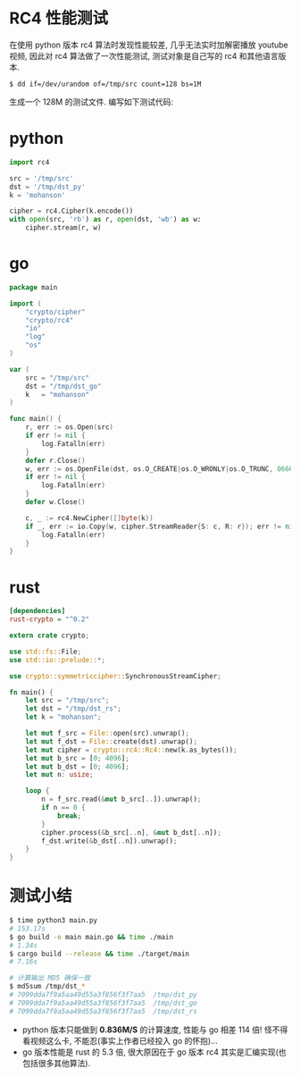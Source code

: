 # RC4 性能测试

在使用 python 版本 rc4 算法时发现性能较差, 几乎无法实时加解密播放 youtube 视频, 因此对 rc4 算法做了一次性能测试, 测试对象是自己写的 rc4 和其他语言版本.

```
$ dd if=/dev/urandom of=/tmp/src count=128 bs=1M
```

生成一个 128M 的测试文件. 编写如下测试代码:

# python

```py
import rc4

src = '/tmp/src'
dst = '/tmp/dst_py'
k = 'mohanson'

cipher = rc4.Cipher(k.encode())
with open(src, 'rb') as r, open(dst, 'wb') as w:
    cipher.stream(r, w)
```

# go

```go
package main

import (
	"crypto/cipher"
	"crypto/rc4"
	"io"
	"log"
	"os"
)

var (
	src = "/tmp/src"
	dst = "/tmp/dst_go"
	k   = "mohanson"
)

func main() {
	r, err := os.Open(src)
	if err != nil {
		log.Fatalln(err)
	}
	defer r.Close()
	w, err := os.OpenFile(dst, os.O_CREATE|os.O_WRONLY|os.O_TRUNC, 0666)
	if err != nil {
		log.Fatalln(err)
	}
	defer w.Close()

	c, _ := rc4.NewCipher([]byte(k))
	if _, err := io.Copy(w, cipher.StreamReader{S: c, R: r}); err != nil {
		log.Fatalln(err)
	}
}
```

# rust

```ini
[dependencies]
rust-crypto = "^0.2"
```

```rs
extern crate crypto;

use std::fs::File;
use std::io::prelude::*;

use crypto::symmetriccipher::SynchronousStreamCipher;

fn main() {
    let src = "/tmp/src";
    let dst = "/tmp/dst_rs";
    let k = "mohanson";

    let mut f_src = File::open(src).unwrap();
    let mut f_dst = File::create(dst).unwrap();
    let mut cipher = crypto::rc4::Rc4::new(k.as_bytes());
    let mut b_src = [0; 4096];
    let mut b_dst = [0; 4096];
    let mut n: usize;

    loop {
        n = f_src.read(&mut b_src[..]).unwrap();
        if n == 0 {
            break;
        }
        cipher.process(&b_src[..n], &mut b_dst[..n]);
        f_dst.write(&b_dst[..n]).unwrap();
    }
}
```

# 测试小结

```sh
$ time python3 main.py
# 153.17s
$ go build -o main main.go && time ./main
# 1.34s
$ cargo build --release && time ./target/main
# 7.16s

# 计算输出 MD5 确保一致
$ md5sum /tmp/dst_*
# 7099dda7f9a5aa49d55a3f856f3f7aa5  /tmp/dst_py
# 7099dda7f9a5aa49d55a3f856f3f7aa5  /tmp/dst_go
# 7099dda7f9a5aa49d55a3f856f3f7aa5  /tmp/dst_rs
```

- python 版本只能做到 **0.836M/S** 的计算速度, 性能与 go 相差 114 倍! 怪不得看视频这么卡, 不能忍(事实上作者已经投入 go 的怀抱)...
- go 版本性能是 rust 的 5.3 倍, 很大原因在于 go 版本 rc4 其实是汇编实现(也包括很多其他算法).
